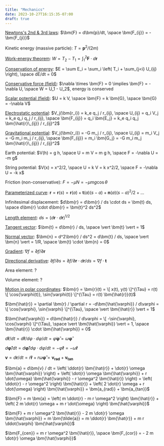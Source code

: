 ```yaml
---
title: "Mechanics"
date: 2023-10-27T16:15:35-07:00
draft: true
---
```


[Newtons's 2nd & 3rd laws](https://en.wikipedia.org/wiki/Newton%27s_laws_of_motion):
$\bm{F} = d\bm{p}/dt, \space \bm{F_{ij}} = -\bm{F_{ji}}$

Kinetic energy (massive particle):
$T = \bm{p}^2/(2 m)$

[Work-energy theorem](https://www.feynmanlectures.caltech.edu/I_13.html):
$W = T_2 - T_1 = \int_1^2 \bm{F} \cdot d\bm{r}$

[Conservation of energy](https://www.feynmanlectures.caltech.edu/I_13.html):
$E = \sum E_i = \sum_i \left( T_i + \sum_{j<i} U_{ij} \right), \space dE/dt = 0$

[Conservative force (field)](https://en.wikipedia.org/wiki/Conservative_force):
$\nabla \times \bm{F} = 0 \implies \bm{F} = -\nabla U, \space W = U_1 - U_2$, energy is conserved

[Scalar potential (field)](https://www.feynmanlectures.caltech.edu/I_14.html):
$U = k V, \space \bm{F} = k \bm{G}, \space \bm{G} = -\nabla V$

[Electrostatic potential](https://en.wikipedia.org/wiki/Electric_potential):
$V_j(\bm{r_i}) = k_e q_j / r_{ij}, \space U_{ij} = q_i V_j = k_e q_i q_j / r_{ij}, \space \bm{F_{ij}} = q_i \bm{E_j} = k_e q_i q_j \bm{\hat{r}\_{ij}} / r_{ij}^2$

[Gravitational potential](https://en.wikipedia.org/wiki/Gravitational_potential):
$V_j(\bm{r_i}) = -G m_j / r_{ij}, \space U_{ij} = m_i V_j = -G m_i m_j / r_{ij}, \space \bm{F_{ij}} = m_i \bm{G_j} = -G m_i m_j \bm{\hat{r}\_{ij}} / r_{ij}^2$

Earth potential:
$V(h) = g h, \space U = m V = m g h, \space F = -\nabla U = -m g$

String potential:
$V(x) = x^2/2, \space U = k V = k x^2/2, \space F = -\nabla U = -k x$

Friction (non-conservative):
$F = -\mu N = -\mu m g \cos{\theta}$

[Parameterized curve](https://en.wikipedia.org/wiki/Taylor's_theorem):
$\bm{r} = \bm{r}(s) = \bm{r}(a) + \bm{t}(a) (s - a) + \bm{n}(a) (s - a)^2/2 + ...$

Infinitesimal displacement:
$d\bm{r} = d\bm{r} / ds \cdot ds = \bm{t} ds, \space d\bm{r} \cdot d\bm{r} = \bm{t}^2 ds^2$

[Length element](https://en.wikipedia.org/wiki/Line_element):
$ds = (d\bm{r} \cdot d\bm{r})^{1/2}$

[Tangent vector](https://en.wikipedia.org/wiki/Tangent_vector):
$\bm{t} = d\bm{r} / ds, \space \vert \bm{t} \vert = 1$

[Normal vector](https://en.wikipedia.org/wiki/Normal_(geometry)):
$\bm{n} = d^2\bm{r} / ds^2 = d\bm{t} / ds, \space \vert \bm{n} \vert = 1/R, \space \bm{t} \cdot \bm{n} = 0$

[Gradient](https://en.wikipedia.org/wiki/Gradient):
$\nabla f = \partial f / \partial \bm{r}$

[Directional derivative](https://en.wikipedia.org/wiki/Directional_derivative):
$\partial f/\partial s = \partial f / \partial \bm{r} \cdot d\bm{r} / ds = \nabla f \cdot \bm{t}$

Area element:
$?$

Volume element:
$?$

[Motion in polar coordinates](https://en.wikipedia.org/wiki/Mechanics_of_planar_particle_motion#Polar_coordinates_in_an_inertial_frame_of_reference):
$\bm{r} = \bm{r}(t) = \[ x(t), y(t) \]^{\Tau} = r(t) \[ \cos{\varphi(t)}, \sin{\varphi(t)} \]^{\Tau} = r(t) \bm{\hat{r}}(t)$

$\bm{\hat{r}} = \partial \bm{r} / \partial r = -d\bm{\hat{\varphi}} / d\varphi = \[ \cos{\varphi}, \sin{\varphi} \]^{\Tau}, \space \vert \bm{\hat{r}} \vert = 1$

$\bm{\hat{\varphi}} = d\bm{\hat{r}} / d\varphi = \[ -\sin{\varphi}, \cos{\varphi} \]^{\Tau}, \space \vert \bm{\hat{\varphi}} \vert = 1, \space \bm{\hat{r}} \cdot \bm{\hat{\varphi}} = 0$

$d\bm{\hat{r}} / dt = d\bm{\hat{r}} / d\varphi \cdot d\varphi / dt = \dot{\varphi} \bm{\hat{\varphi}} = \omega \bm{\hat{\varphi}}$

$d\bm{\hat{\varphi}} / dt = d\bm{\hat{\varphi}} / d\varphi \cdot d\varphi / dt = -\dot{\varphi} \bm{\hat{r}} = -\omega \bm{\hat{r}}$

$\bm{v} = d\bm{r} / dt = \dot{r} \bm{\hat{r}} + r \omega \bm{\hat{\varphi}} = \bm{v_{rad}} + \bm{v_{tan}}$

$\bm{a} = d\bm{v} / dt = \left( \ddot{r} \bm{\hat{r}} + \dot{r} \omega \bm{\hat{\varphi}} \right) + \left( \dot{r} \omega \bm{\hat{\varphi}} + r \dot{\omega} \bm{\hat{\varphi}} - r \omega^2 \bm{\hat{r}} \right) = \left( \ddot{r} - r \omega^2 \right) \bm{\hat{r}} + \left( 2 \dot{r} \omega + r \dot{\omega} \right) \bm{\hat{\varphi}} = \bm{a_{rad}} + \bm{a_{tan}}$

$\bm{F} = m \bm{a} = \left( m \ddot{r} - m r \omega^2 \right) \bm{\hat{r}} + \left( 2 m \dot{r} \omega + m r \dot{\omega} \right) \bm{\hat{\varphi}}$

$\bm{F} + m r \omega^2 \bm{\hat{r}} - 2 m \dot{r} \omega \bm{\hat{\varphi}} = m \bm{\tilde{a}} = m \ddot{r} \bm{\hat{r}} + m r \ddot{\varphi} \bm{\hat{\varphi}}$

$\bm{F_{cen}} = m r \omega^2 \bm{\hat{r}}, \space \bm{F_{cor}} = - 2 m \dot{r} \omega \bm{\hat{\varphi}}$


